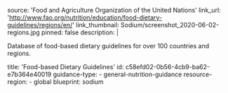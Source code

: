 source: 'Food and Agriculture Organization of the United Nations'
link_url: 'http://www.fao.org/nutrition/education/food-dietary-guidelines/regions/en/'
link_thumbnail: Sodium/screenshot_2020-06-02-regions.jpg
pinned: false
description: |
  <p>Database of food-based dietary guidelines for over 100 countries and regions.
  </p>
title: 'Food-based Dietary Guidelines'
id: c58efd02-0b56-4cb9-ba62-e7b364e40019
guidance-type:
  - general-nutrition-guidance
resource-region:
  - global
blueprint: sodium
